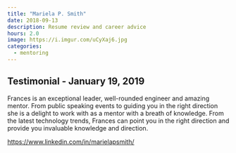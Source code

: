 ```yaml
---
title: "Mariela P. Smith"
date: 2018-09-13
description: Resume review and career advice
hours: 2.0
image: https://i.imgur.com/uCyXaj6.jpg
categories:
  - mentoring
---
```


## Testimonial - January 19, 2019

Frances is an exceptional leader, well-rounded engineer and amazing mentor. From public speaking events to guiding you in the right direction she is a delight to work with as a mentor with a breath of knowledge. From the latest technology trends, Frances can point you in the right direction and provide you invaluable knowledge and direction.

https://www.linkedin.com/in/marielapsmith/
